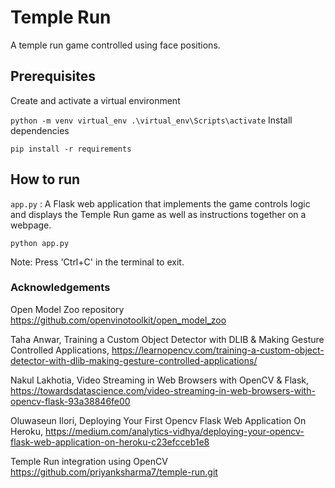 # Temple Run
A temple run game controlled using face positions.

## Prerequisites
Create and activate a virtual environment

`
python -m venv virtual_env
.\virtual_env\Scripts\activate
`
Install dependencies

`
pip install -r requirements
`

## How to run

`app.py` : A Flask web application that implements the game controls logic and displays the Temple Run game as well as instructions together on a webpage.

    python app.py
Note: Press 'Ctrl+C' in the terminal to exit.


### Acknowledgements

Open Model Zoo repository https://github.com/openvinotoolkit/open_model_zoo

Taha Anwar, Training a Custom Object Detector with DLIB & Making Gesture Controlled Applications, https://learnopencv.com/training-a-custom-object-detector-with-dlib-making-gesture-controlled-applications/

Nakul Lakhotia, Video Streaming in Web Browsers with OpenCV & Flask, https://towardsdatascience.com/video-streaming-in-web-browsers-with-opencv-flask-93a38846fe00

Oluwaseun Ilori, Deploying Your First Opencv Flask Web Application On Heroku, https://medium.com/analytics-vidhya/deploying-your-opencv-flask-web-application-on-heroku-c23efcceb1e8

Temple Run integration using OpenCV https://github.com/priyanksharma7/temple-run.git

